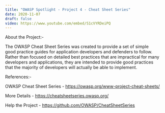 ```yaml
---
title: "OWASP Spotlight - Project 4 - Cheat Sheet Series"
date: 2020-11-07
draft: false
video: https://www.youtube.com/embed/S1cVYRDeiPQ
---
```


About the Project:-

The OWASP Cheat Sheet Series was created to provide a set of simple good practice guides for application developers and defenders to follow. Rather than focused on detailed best practices that are impractical for many developers and applications, they are intended to provide good practices that the majority of developers will actually be able to implement.

References:-

OWASP Cheat Sheet Series  - https://owasp.org/www-project-cheat-sheets/

More Details - https://cheatsheetseries.owasp.org/

Help the Project - https://github.com/OWASP/CheatSheetSeries